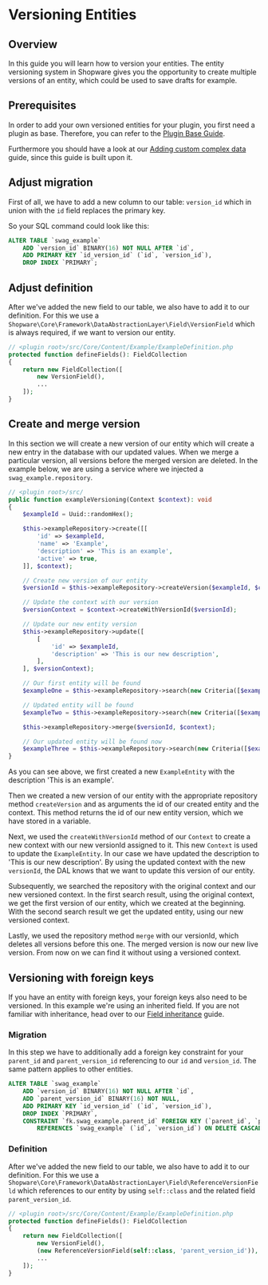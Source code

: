 # Versioning Entities

## Overview

In this guide you will learn how to version your entities. The entity versioning system in Shopware gives you the opportunity to create multiple versions of an entity, which could be used to save drafts for example.

## Prerequisites

In order to add your own versioned entities for your plugin, you first need a plugin as base. Therefore, you can refer to the [Plugin Base Guide](../../plugin-base-guide).

Furthermore you should have a look at our [Adding custom complex data](add-custom-complex-data) guide, since this guide is built upon it.

## Adjust migration

First of all, we have to add a new column to our table: `version_id` which in union with the `id` field replaces the primary key.

So your SQL command could look like this:

```sql
ALTER TABLE `swag_example`
    ADD `version_id` BINARY(16) NOT NULL AFTER `id`,
    ADD PRIMARY KEY `id_version_id` (`id`, `version_id`),
    DROP INDEX `PRIMARY`;
```

## Adjust definition

After we've added the new field to our table, we also have to add it to our definition. For this we use a `Shopware\Core\Framework\DataAbstractionLayer\Field\VersionField` which is always required, if we want to version our entity.

```php
// <plugin root>/src/Core/Content/Example/ExampleDefinition.php
protected function defineFields(): FieldCollection
{
    return new FieldCollection([
        new VersionField(),
        ...
    ]);
}
```

## Create and merge version

In this section we will create a new version of our entity which will create a new entry in the database with our updated values. When we merge a particular version, all versions before the merged version are deleted. In the example below, we are using a service where we injected a `swag_example.repository`.

```php
// <plugin root>/src/
public function exampleVersioning(Context $context): void
{
    $exampleId = Uuid::randomHex();

    $this->exampleRepository->create([[
        'id' => $exampleId,
        'name' => 'Example',
        'description' => 'This is an example',
        'active' => true,
    ]], $context);

    // Create new version of our entity
    $versionId = $this->exampleRepository->createVersion($exampleId, $context);

    // Update the context with our version
    $versionContext = $context->createWithVersionId($versionId);

    // Update our new entity version
    $this->exampleRepository->update([
        [
            'id' => $exampleId,
            'description' => 'This is our new description',
        ],
    ], $versionContext);

    // Our first entity will be found
    $exampleOne = $this->exampleRepository->search(new Criteria([$exampleId]), $context)->first();

    // Updated entity will be found
    $exampleTwo = $this->exampleRepository->search(new Criteria([$exampleId]), $versionContext)->first();

    $this->exampleRepository->merge($versionId, $context);

    // Our updated entity will be found now
    $exampleThree = $this->exampleRepository->search(new Criteria([$exampleId]), $context)->first();
}
```

As you can see above, we first created a new `ExampleEntity` with the description 'This is an example'.

Then we created a new version of our entity with the appropriate repository method `createVersion` and as arguments the id of our created entity and the context. This method returns the id of our new entity version, which we have stored in a variable.

Next, we used the `createWithVersionId` method of our `Context` to create a new context with our new versionId assigned to it. This new `Context` is used to update the `ExampleEntity`. In our case we have updated the description to 'This is our new description'. By using the updated context with the new `versionId`, the DAL knows that we want to update this version of our entity.

Subsequently, we searched the repository with the original context and our new versioned context. In the first search result, using the original context, we get the first version of our entity, which we created at the beginning. With the second search result we get the updated entity, using our new versioned context.

Lastly, we used the repository method `merge` with our versionId, which deletes all versions before this one. The merged version is now our new live version. From now on we can find it without using a versioned context.

## Versioning with foreign keys

If you have an entity with foreign keys, your foreign keys also need to be versioned. In this example we're using an inherited field. If you are not familiar with inheritance, head over to our [Field inheritance](field-inheritance) guide.

### Migration

In this step we have to additionally add a foreign key constraint for your `parent_id` and `parent_version_id` referencing to our `id` and `version_id`. The same pattern applies to other entities.

```sql
ALTER TABLE `swag_example`
    ADD `version_id` BINARY(16) NOT NULL AFTER `id`,
    ADD `parent_version_id` BINARY(16) NOT NULL,
    ADD PRIMARY KEY `id_version_id` (`id`, `version_id`),
    DROP INDEX `PRIMARY`,
    CONSTRAINT `fk.swag_example.parent_id` FOREIGN KEY (`parent_id`, `parent_version_id`)
        REFERENCES `swag_example` (`id`, `version_id`) ON DELETE CASCADE ON UPDATE CASCADE
```

### Definition

After we've added the new field to our table, we also have to add it to our definition. For this we use a `Shopware\Core\Framework\DataAbstractionLayer\Field\ReferenceVersionField` which references to our entity by using `self::class` and the related field `parent_version_id`.

```php
// <plugin root>/src/Core/Content/Example/ExampleDefinition.php
protected function defineFields(): FieldCollection
{
    return new FieldCollection([
        new VersionField(),
        (new ReferenceVersionField(self::class, 'parent_version_id')),
        ...
    ]);
}
```
